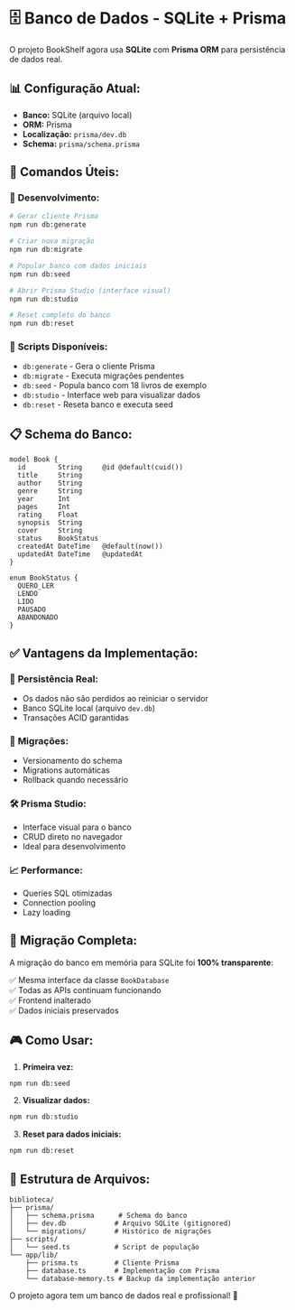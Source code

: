 # 🗄️ Banco de Dados - SQLite + Prisma

O projeto BookShelf agora usa **SQLite** com **Prisma ORM** para persistência de dados real.

## 📊 **Configuração Atual:**
- **Banco:** SQLite (arquivo local)
- **ORM:** Prisma
- **Localização:** `prisma/dev.db`
- **Schema:** `prisma/schema.prisma`

## 🚀 **Comandos Úteis:**

### 📝 **Desenvolvimento:**
```bash
# Gerar cliente Prisma
npm run db:generate

# Criar nova migração
npm run db:migrate

# Popular banco com dados iniciais
npm run db:seed

# Abrir Prisma Studio (interface visual)
npm run db:studio

# Reset completo do banco
npm run db:reset
```

### 🔧 **Scripts Disponíveis:**
- `db:generate` - Gera o cliente Prisma
- `db:migrate` - Executa migrações pendentes
- `db:seed` - Popula banco com 18 livros de exemplo
- `db:studio` - Interface web para visualizar dados
- `db:reset` - Reseta banco e executa seed

## 📋 **Schema do Banco:**

```prisma
model Book {
  id        String     @id @default(cuid())
  title     String
  author    String
  genre     String
  year      Int
  pages     Int
  rating    Float
  synopsis  String
  cover     String
  status    BookStatus
  createdAt DateTime   @default(now())
  updatedAt DateTime   @updatedAt
}

enum BookStatus {
  QUERO_LER
  LENDO
  LIDO
  PAUSADO
  ABANDONADO
}
```

## ✅ **Vantagens da Implementação:**

### 🎯 **Persistência Real:**
- Os dados não são perdidos ao reiniciar o servidor
- Banco SQLite local (arquivo `dev.db`)
- Transações ACID garantidas

### 🔄 **Migrações:**
- Versionamento do schema
- Migrations automáticas
- Rollback quando necessário

### 🛠️ **Prisma Studio:**
- Interface visual para o banco
- CRUD direto no navegador
- Ideal para desenvolvimento

### 📈 **Performance:**
- Queries SQL otimizadas
- Connection pooling
- Lazy loading

## 🔄 **Migração Completa:**

A migração do banco em memória para SQLite foi **100% transparente**:

✅ Mesma interface da classe `BookDatabase`  
✅ Todas as APIs continuam funcionando  
✅ Frontend inalterado  
✅ Dados iniciais preservados  

## 🎮 **Como Usar:**

1. **Primeira vez:**
```bash
npm run db:seed
```

2. **Visualizar dados:**
```bash
npm run db:studio
```

3. **Reset para dados iniciais:**
```bash
npm run db:reset
```

## 📁 **Estrutura de Arquivos:**
```
biblioteca/
├── prisma/
│   ├── schema.prisma      # Schema do banco
│   ├── dev.db            # Arquivo SQLite (gitignored)
│   └── migrations/       # Histórico de migrações
├── scripts/
│   └── seed.ts           # Script de população
└── app/lib/
    ├── prisma.ts         # Cliente Prisma
    ├── database.ts       # Implementação com Prisma
    └── database-memory.ts # Backup da implementação anterior
```

O projeto agora tem um banco de dados real e profissional! 🎉